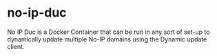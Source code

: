 # no-ip-duc
No IP Duc is a Docker Container that can be run in any sort of set-up to dynamically update multiple No-IP domains using the Dynamic update client.
